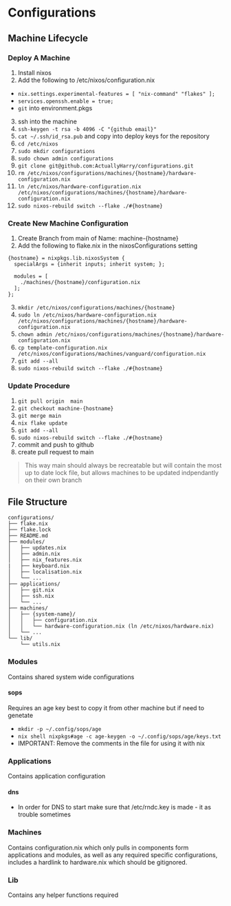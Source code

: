 # Configurations

## Machine Lifecycle

### Deploy A Machine
1. Install nixos
2. Add the following to /etc/nixos/configuration.nix
  - `nix.settings.experimental-features = [ "nix-command" "flakes" ];`
  - `services.openssh.enable = true;`
  - `git` into environment.pkgs
3. ssh into the machine
4. `ssh-keygen -t rsa -b 4096 -C "{github email}"`
5. `cat ~/.ssh/id_rsa.pub` and copy into deploy keys for the repository
6. `cd /etc/nixos`
7. `sudo mkdir configurations`
8. `sudo chown admin configurations`
9. `git clone git@github.com:ActuallyHarry/configurations.git`
10. `rm /etc/nixos/configurations/machines/{hostname}/hardware-configuration.nix`
11. `ln /etc/nixos/hardware-configuration.nix /etc/nixos/configurations/machines/{hostname}/hardware-configuration.nix`
12. `sudo nixos-rebuild switch --flake ./#{hostname}`
 
### Create New Machine Configuration
1. Create Branch from main of Name: machine-{hostname}
2. Add the following to flake.nix in the nixosConfigurations setting
```
{hostname} = nixpkgs.lib.nixosSystem {
  specialArgs = {inherit inputs; inherit system; };

  modules = [
    ./machines/{hostname}/configuration.nix
  ];
};
```
3. `mkdir /etc/nixos/configurations/machines/{hostname}`
4. `sudo ln /etc/nixos/hardware-configuration.nix /etc/nixos/configurations/machines/{hostname}/hardware-configuration.nix`
5. `chown admin /etc/nixos/configurations/machines/{hostname}/hardware-configuration.nix`
6. `cp template-configuration.nix /etc/nixos/configurations/machines/vanguard/configuration.nix`
7. `git add --all`
8. `sudo nixos-rebuild switch --flake ./#{hostname}`

### Update Procedure
1. `git pull origin  main`
2. `git checkout machine-{hostname}`
3. `git merge main`
4. `nix flake update`
5. `git add --all`
6. `sudo nixos-rebuild switch --flake ./#{hostname}`
7. commit and push to github
8. create pull request to main

> This way main should always be recreatable but will contain the most up to date lock file, but allows machines to be updated indpendantly on their own branch


## File Structure
```
configurations/
├── flake.nix
├── flake.lock
├── README.md
├── modules/
│   ├── updates.nix
│   ├── admin.nix
│   ├── nix_features.nix
|   ├── keyboard.nix
│   ├── localisation.nix
│   └── ...
├── applications/
│   ├── git.nix
│   ├── ssh.nix
│   └── ...
├── machines/
│   ├── {system-name}/
│   │   ├── configuration.nix
│   │   └── hardware-configuration.nix (ln /etc/nixos/hardware.nix)
│   └── ...
└── lib/
    └── utils.nix
```
### Modules
Contains shared system wide configurations

#### sops
Requires an age key best to copy it from other machine but if need to genetate
- `mkdir -p ~/.config/sops/age`
- `nix shell nixpkgs#age -c age-keygen -o ~/.config/sops/age/keys.txt`
- IMPORTANT: Remove the comments in the file for using it with nix


### Applications
Contains application configuration

#### dns
- In order for DNS to start make sure that /etc/rndc.key is made - it as trouble sometimes


### Machines
Contains configuration.nix which only pulls in components form applications and modules, as well as any required specific configurations, includes a hardlink to hardware.nix which should be gitignored.
### Lib
Contains any helper functions required

